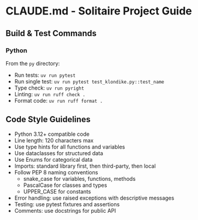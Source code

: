 # CLAUDE.md - Solitaire Project Guide

## Build & Test Commands

### Python

From the `py` directory:
- Run tests: `uv run pytest`
- Run single test: `uv run pytest test_klondike.py::test_name`
- Type check: `uv run pyright`
- Linting: `uv run ruff check .`
- Format code: `uv run ruff format .`

## Code Style Guidelines
- Python 3.12+ compatible code
- Line length: 120 characters max
- Use type hints for all functions and variables
- Use dataclasses for structured data
- Use Enums for categorical data
- Imports: standard library first, then third-party, then local
- Follow PEP 8 naming conventions
  - snake_case for variables, functions, methods
  - PascalCase for classes and types
  - UPPER_CASE for constants
- Error handling: use raised exceptions with descriptive messages
- Testing: use pytest fixtures and assertions
- Comments: use docstrings for public API
